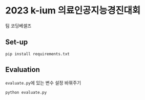 # 2023 k-ium 의료인공지능경진대회
팀 코딩베셀즈

## Set-up
```
pip install requirements.txt
```

## Evaluation
`evaluate.py`에 있는 변수 설정 바꿔주기
```
python evaluate.py
```
